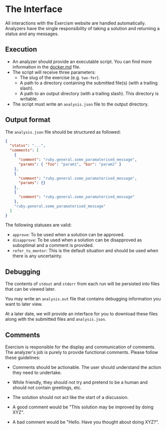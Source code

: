 # The Interface

All interactions with the Exercism website are handled automatically. Analyzers have the single responsibility of taking a solution and returning a status and any messages.

## Execution

- An analyzer should provide an executable script. You can find more information in the [docker.md](../docker.md) file.
- The script will receive three parameters:
  - The slug of the exercise (e.g. `two-fer`).
  - A path to a directory containing the submitted file(s) (with a trailing slash).
  - A path to an output directory (with a trailing slash). This directory is writable.
- The script must write an `analysis.json` file to the output directory.

## Output format

The `analysis.json` file should be structured as followed:

```json
{
  "status": "...",
  "comments": [
    {
      "comment": "ruby.general.some_paramaterised_message",
      "params": { "foo": "param1", "bar": "param2" }
    },
    {
      "comment": "ruby.general.some_paramaterised_message",
      "params": {}
    },
    {
      "comment": "ruby.general.some_paramaterised_message"
    },
    "ruby.general.some_paramaterised_message"
  ]
}
```

The following statuses are valid:

- `approve`: To be used when a solution can be approved.
- `disapprove`: To be used when a solution can be disapproved as suboptimal and a comment is provided.
- `refer_to_mentor`: This is the default situation and should be used when there is any uncertainty.

## Debugging

The contents of `stdout` and `stderr` from each run will be persisted into files that can be viewed later.

You may write an `analysis.out` file that contains debugging information you want to later view.

At a later date, we will provide an interface for you to download these files along with the submitted files and `analysis.json`.

## Comments

Exercism is responsible for the display and communication of comments. The analyzer's job is purely to provide functional comments. Please follow these guidelines:

- Comments should be actionable. The user should understand the action they need to undertake.
- While friendly, they should not try and pretend to be a human and should not contain greetings, etc.
- The solution should not act like the start of a discussion.

- A good comment would be "This solution may be improved by doing XYZ".
- A bad comment would be "Hello. Have you thought about doing XYZ?".
